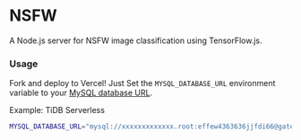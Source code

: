 # NSFW

A Node.js server for NSFW image classification using TensorFlow.js.

### Usage

Fork and deploy to Vercel! Just Set the `MYSQL_DATABASE_URL` environment variable to your [MySQL database URL](https://www.prisma.io/docs/concepts/database-connectors/mysql).

Example: TiDB Serverless

```bash
MYSQL_DATABASE_URL="mysql://xxxxxxxxxxxxx.root:effew4363636jjfdi66@gateway01.ap-northeast-1.prod.aws.tidbcloud.com:4000/NSFW_SERVERLESS?sslaccept=strict"
```

